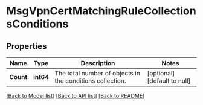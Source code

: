 # MsgVpnCertMatchingRuleCollectionsConditions

## Properties
Name | Type | Description | Notes
------------ | ------------- | ------------- | -------------
**Count** | **int64** | The total number of objects in the conditions collection. | [optional] [default to null]

[[Back to Model list]](../README.md#documentation-for-models) [[Back to API list]](../README.md#documentation-for-api-endpoints) [[Back to README]](../README.md)

